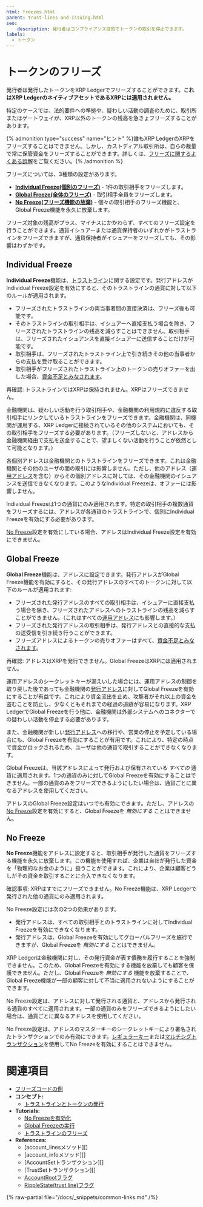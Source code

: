 ```yaml
---
html: freezes.html
parent: trust-lines-and-issuing.html
seo:
    description: 発行者はコンプライアンス目的でトークンの取引を停止できます。
labels:
  - トークン
---
```

# トークンのフリーズ

発行者は発行したトークンをXRP Ledgerでフリーズすることができます。**これはXRP LedgerのネイティブアセットであるXRPには適用されません。**

特定のケースでは、法的要件への準拠や、疑わしい活動の調査のために、取引所またはゲートウェイが、XRP以外のトークンの残高を急きょフリーズすることがあります。

{% admonition type="success" name="ヒント" %}誰もXRP LedgerのXRPをフリーズすることはできません。しかし、カストディアル取引所は、自らの裁量で常に保管資金をフリーズすることができます。詳しくは、[フリーズに関するよくある誤解](common-misconceptions-about-freezes.md)をご覧ください。{% /admonition %}

フリーズについては、3種類の設定があります。

* [**Individual Freeze(個別のフリーズ)**](#individual-freeze) - 1件の取引相手をフリーズします。
* [**Global Freeze(全体のフリーズ)**](#global-freeze) - 取引相手全員をフリーズします。
* [**No Freeze(フリーズ機能の放棄)**](#no-freeze) - 個々の取引相手のフリーズ機能と、Global Freeze機能を永久に放棄します。

フリーズ対象の残高がプラス、マイナスにかかわらず、すべてのフリーズ設定を行うことができます。通貨イシュアーまたは通貨保持者のいずれかがトラストラインをフリーズできますが、通貨保持者がイシュアーをフリーズしても、その影響はわずかです。


## Individual Freeze

**Individual Freeze**機能は、[トラストライン](index.md)に関する設定です。発行アドレスがIndividual Freeze設定を有効にすると、そのトラストラインの通貨に対して以下のルールが適用されます。

* フリーズされたトラストラインの両当事者間の直接決済は、フリーズ後も可能です。
* そのトラストラインの取引相手は、イシュアーへ直接支払う場合を除き、フリーズされたトラストラインの残高を減らすことはできません。取引相手は、フリーズされたイシュアンスを直接イシュアーに送信することだけが可能です。
* 取引相手は、フリーズされたトラストライン上で引き続きその他の当事者からの支払を受け取ることができます。
* 取引相手がフリーズされたトラストライン上のトークンの売りオファーを出した場合、[資金不足とみなされます](../decentralized-exchange/offers.md#オファーのライフサイクル)。

再確認: トラストラインではXRPは保持されません。XRPはフリーズできません。

金融機関は、疑わしい活動を行う取引相手や、金融機関の利用規約に違反する取引相手にリンクしているトラストラインをフリーズできます。金融機関は、同機関が運用する、XRP Ledgerに接続されているその他のシステムにおいても、その取引相手をフリーズする必要があります。（フリーズしないと、アドレスから金融機関経由で支払を送金することで、望ましくない活動を行うことが依然として可能となります。）

各個別アドレスは金融機関とのトラストラインをフリーズできます。これは金融機関とその他のユーザの間の取引には影響しません。ただし、他のアドレス（[運用アドレス](../../accounts/account-types.md)を含む）からその個別アドレスに対しては、その金融機関のイシュアンスを送信できなくなります。このようなIndividual Freezeは、オファーには影響しません。

Individual Freezeは1つの通貨にのみ適用されます。特定の取引相手の複数通貨をフリーズするには、アドレスが各通貨のトラストラインで、個別にIndividual Freezeを有効にする必要があります。

[No Freeze](#no-freeze)設定を有効にしている場合、アドレスはIndividual Freeze設定を有効にできません。


## Global Freeze

**Global Freeze**機能は、アドレスに設定できます。発行アドレスがGlobal Freeze機能を有効にすると、その発行アドレスのすべてのトークンに対して以下のルールが適用されます:

* フリーズされた発行アドレスのすべての取引相手は、イシュアーに直接支払う場合を除き、フリーズされたアドレスへのトラストラインの残高を減らすことができません。（これはすべての[運用アドレス](../../accounts/account-types.md)にも影響します。）
* フリーズされた発行アドレスの取引相手は、発行アドレスとの直接的な支払の送受信を引き続き行うことができます。
* フリーズアドレスによるトークンの売りオファーはすべて、[資金不足とみなされます](../decentralized-exchange/offers.md#オファーのライフサイクル)。

再確認: アドレスはXRPを発行できません。Global FreezeはXRPには適用されません。

運用アドレスのシークレットキーが漏えいした場合には、運用アドレスの制御を取り戻した後であっても金融機関の[発行アドレス](../../accounts/account-types.md)に対してGlobal Freezeを有効にすることが有益です。これにより資金流出を止め、攻撃者がそれ以上の資金を盗むことを防止し、少なくともそれまでの経過の追跡が容易になります。XRP LedgerでGlobal Freezeを行う他に、金融機関は外部システムへのコネクターでの疑わしい活動を停止する必要があります。

また、金融機関が新しい[発行アドレス](../../accounts/account-types.md)への移行や、営業の停止を予定している場合にも、Global Freezeを有効にすることが有用です。これにより、特定の時点で資金がロックされるため、ユーザは他の通貨で取引することができなくなります。

Global Freezeは、当該アドレスによって発行および保有されている _すべての_ 通貨に適用されます。1つの通貨のみに対してGlobal Freezeを有効にすることはできません。一部の通貨のみをフリーズできるようにしたい場合は、通貨ごとに異なるアドレスを使用してください。

アドレスのGlobal Freeze設定はいつでも有効にできます。ただし、アドレスの[No Freeze](#no-freeze)設定を有効にすると、Global Freezeを _無効にする_ ことはできません。


## No Freeze

**No Freeze**機能をアドレスに設定すると、取引相手が発行した通貨をフリーズする機能を永久に放棄します。この機能を使用すれば、企業は自社が発行した資金を「物理的なお金のように」扱うことができます。これにより、企業は顧客どうしがその資金を取引することに介入できなくなります。

確認事項: XRPはすでにフリーズできません。No Freeze機能は、XRP Ledgerで発行された他の通貨にのみ適用されます。

No Freeze設定には次の2つの効果があります。

* 発行アドレスは、すべての取引相手とのトラストラインに対してIndividual Freezeを有効にできなくなります。
* 発行アドレスは、Global Freezeを有効にしてグローバルフリーズを施行できますが、Global Freezeを _無効にする_ ことはできません。

XRP Ledgerは金融機関に対し、その発行資金が表す債務を履行することを強制できません。このため、Global Freezeを有効にする機能を放棄しても顧客を保護できません。ただし、Global Freezeを _無効にする_ 機能を放棄することで、Global Freeze機能が一部の顧客に対して不当に適用されないようにすることができます。

No Freeze設定は、アドレスに対して発行される通貨と、アドレスから発行される通貨のすべてに適用されます。一部の通貨のみをフリーズできるようにしたい場合は、通貨ごとに異なるアドレスを使用してください。

No Freeze設定は、アドレスのマスターキーのシークレットキーにより署名されたトランザクションでのみ有効にできます。[レギュラーキー](../../../references/protocol/transactions/types/setregularkey.md)または[マルチシグトランザクション](../../accounts/multi-signing.md)を使用してNo Freezeを有効にすることはできません。



# 関連項目

- [フリーズコードの例](https://github.com/XRPLF/xrpl-dev-portal/tree/master/_code-samples/freeze)
- **コンセプト:**
    - [トラストラインとトークンの発行](index.md)
- **Tutorials:**
    - [No Freezeを有効化](../../../tutorials/how-tos/use-tokens/enable-no-freeze.md)
    - [Global Freezeの実行](../../../tutorials/how-tos/use-tokens/enact-global-freeze.md)
    - [トラストラインのフリーズ](../../../tutorials/how-tos/use-tokens/freeze-a-trust-line.md)
- **References:**
    - [account_linesメソッド][]
    - [account_infoメソッド][]
    - [AccountSetトランザクション][]
    - [TrustSetトランザクション][]
    - [AccountRootフラグ](../../../references/protocol/ledger-data/ledger-entry-types/accountroot.md#accountrootのフラグ)
    - [RippleState(trust line)フラグ](../../../references/protocol/ledger-data/ledger-entry-types/ripplestate.md#ripplestateのフラグ)

{% raw-partial file="/docs/_snippets/common-links.md" /%}
